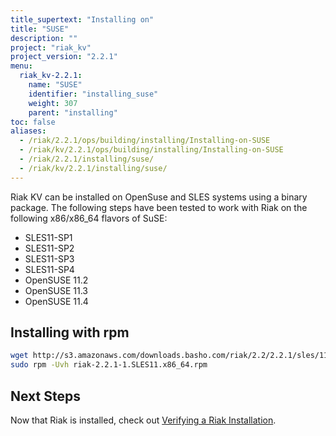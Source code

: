 ```yaml
---
title_supertext: "Installing on"
title: "SUSE"
description: ""
project: "riak_kv"
project_version: "2.2.1"
menu:
  riak_kv-2.2.1:
    name: "SUSE"
    identifier: "installing_suse"
    weight: 307
    parent: "installing"
toc: false
aliases:
  - /riak/2.2.1/ops/building/installing/Installing-on-SUSE
  - /riak/kv/2.2.1/ops/building/installing/Installing-on-SUSE
  - /riak/2.2.1/installing/suse/
  - /riak/kv/2.2.1/installing/suse/
---
```


[install verify]: /riak/kv/2.2.1/setup/installing/verify

Riak KV can be installed on OpenSuse and SLES systems using a binary package. The following steps have been tested to work with Riak on
the following x86/x86_64 flavors of SuSE:

* SLES11-SP1
* SLES11-SP2
* SLES11-SP3
* SLES11-SP4
* OpenSUSE 11.2
* OpenSUSE 11.3
* OpenSUSE 11.4

## Installing with rpm

```bash
wget http://s3.amazonaws.com/downloads.basho.com/riak/2.2/2.2.1/sles/11/riak-2.2.1-1.SLES11.x86_64.rpm
sudo rpm -Uvh riak-2.2.1-1.SLES11.x86_64.rpm
```

## Next Steps

Now that Riak is installed, check out [Verifying a Riak Installation][install verify].
